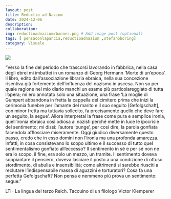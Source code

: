 ```yaml
---
layout: post
title: Reductio ad Nazium
date: 2024-12-06
description:
collaboration:
img: reductioadnazium/banner.png # Add image post (optional)
tags: [ pensaconlapancia,reductioadnazium ,stefanoboring]
category: Visuale
---
```


![](../assets/img/reductioadnazium/gen.png)


“Verso la fine del periodo che trascorsi lavorando in fabbrica, nella casa degli ebrei mi imbattei in un romanzo di Georg Hermann ‘Morte di un’epoca’. Il libro, edito dall’associazione libraria ebraica, nella sua concezione risentiva già fortemente dell’influenza del nazismo in ascesa. Non so per quale ragione nel mio diario manchi un esame più particolareggiato di tutta l’opera; mi ero annotato solo una situazione, una frase ‘La moglie di Gumpert abbandona in fretta la cappella del cimitero prima che inizi la cerimonia funebre per l’amante del marito e il suo seguito [Gefolgschaft], con minor fretta ma tuttavia sollecito, fa precisamente quello che deve fare un seguito, la segue’. Allora interpretai la frase come pura e semplice ironia, quell’ironia ebraica così odiosa ai nazisti perché mette in luce le ipocrisie del sentimento; mi dissi: l’autore ‘punge’, per così dire, la parola gonfiata facendola afflosciare miseramente. Oggi giudico diversamente questo passo, credo che in esso domini non l’ironia ma una profonda amarezza. Infatti, in cosa consistevano lo scopo ultimo e il successo di tutto quel sentimentalismo gonfiato all’eccesso? Il sentimento in sé e per sé non ne era lo scopo, il fine, era solo un mezzo, un tramite. Il sentimento doveva soppiantare il pensiero, doveva lasciare il posto a una condizione di ottuso stordimento, di abulia e insensibilità; come altrimenti si sarebbe riusciti a reclutare l’indispensabile massa di aguzzini e torturatori? Cosa fa una perfetta Gefolgschaft? Non pensa e nemmeno più prova un sentimento: segue.”


LTI- La lingua del terzo Reich. Taccuino di un filologo
Victor Klemperer
